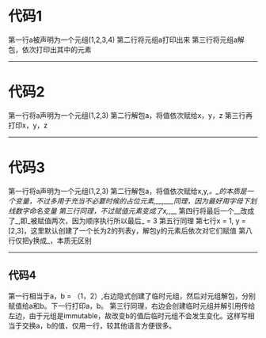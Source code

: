 # 代码1

第一行a被声明为一个元组(1,2,3,4)
第二行将元组a打印出来
第三行将元组a解包，依次打印出其中的元素

---

# 代码2

第一行将a声明为一个元组(1,2,3)
第二行解包a，将值依次赋给x，y，z
第三行再打印x，y，z

---

# 代码3

第一行将a声明为一个元组(1,2,3)
第二行解包a，将值依次赋给x,y,_。*_的本质是一个变量，不过多用于充当不必要时候的占位元素,__,___同理，因为最好用字母下划线数字命名变量*
第三行同理，不过赋值元素变成了x,_,__
第四行将最后一个__改成了_,即_被赋值两次，因为顺序执行所以最后_ = 3
第五行同理
第七行x = 1, y = [2,3]，这里默认创建了一个长为2的列表y，解包y的元素后依次对它们赋值
第八行仅把y换成_，本质无区别

---

## 代码4

第一行相当于a，b = （1，2）,右边隐式创建了临时元组，然后对元组解包，分别赋值给a和b。下一行打印a，b。
第三行同理，右边会创建临时元组并解引用传给左边，由于元组是immutable，故改变b的值后临时元组不会发生变化。这样写相当于交换a，b的值，仅用一行，较其他语言方便很多。